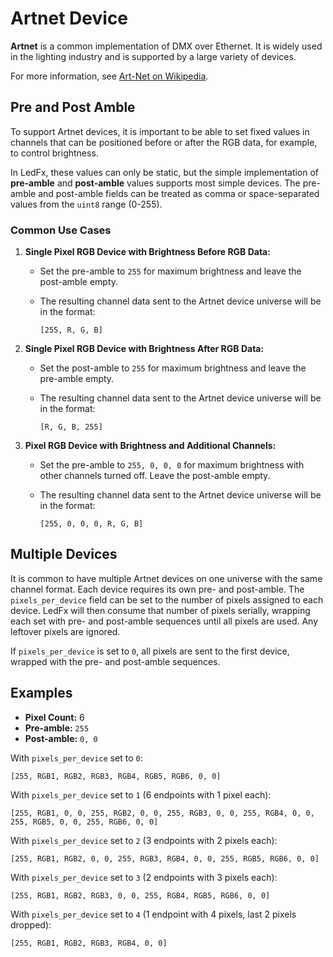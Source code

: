 # Artnet Device

**Artnet** is a common implementation of DMX over Ethernet. It is widely
used in the lighting industry and is supported by a large variety of
devices.

For more information, see [Art-Net on
Wikipedia](https://en.wikipedia.org/wiki/Art-Net).

## Pre and Post Amble

To support Artnet devices, it is important to be able to set fixed
values in channels that can be positioned before or after the RGB data,
for example, to control brightness.

In LedFx, these values can only be static, but the simple implementation
of **pre-amble** and **post-amble** values supports most simple devices.
The pre-amble and post-amble fields can be treated as comma or
space-separated values from the `uint8` range (0-255).

### Common Use Cases

1.  **Single Pixel RGB Device with Brightness Before RGB Data:**
    -   Set the pre-amble to `255` for maximum brightness and leave the
        post-amble empty.

    -   The resulting channel data sent to the Artnet device universe
        will be in the format:

            [255, R, G, B]
2.  **Single Pixel RGB Device with Brightness After RGB Data:**
    -   Set the post-amble to `255` for maximum brightness and leave the
        pre-amble empty.

    -   The resulting channel data sent to the Artnet device universe
        will be in the format:

            [R, G, B, 255]
3.  **Pixel RGB Device with Brightness and Additional Channels:**
    -   Set the pre-amble to `255, 0, 0, 0` for maximum brightness with
        other channels turned off. Leave the post-amble empty.

    -   The resulting channel data sent to the Artnet device universe
        will be in the format:

            [255, 0, 0, 0, R, G, B]

## Multiple Devices

It is common to have multiple Artnet devices on one universe with the
same channel format. Each device requires its own pre- and post-amble.
The `pixels_per_device` field can be set to the number of pixels assigned to
each device. LedFx will then consume that number of pixels serially,
wrapping each set with pre- and post-amble sequences until all pixels
are used. Any leftover pixels are ignored.

If `pixels_per_device` is set to `0`, all pixels are sent to the first
device, wrapped with the pre- and post-amble sequences.

## Examples

-   **Pixel Count:** 6
-   **Pre-amble:** `255`
-   **Post-amble:** `0, 0`

With `pixels_per_device` set to `0`:

    [255, RGB1, RGB2, RGB3, RGB4, RGB5, RGB6, 0, 0]

With `pixels_per_device` set to `1` (6 endpoints with 1 pixel each):

    [255, RGB1, 0, 0, 255, RGB2, 0, 0, 255, RGB3, 0, 0, 255, RGB4, 0, 0, 255, RGB5, 0, 0, 255, RGB6, 0, 0]

With `pixels_per_device` set to `2` (3 endpoints with 2 pixels each):

    [255, RGB1, RGB2, 0, 0, 255, RGB3, RGB4, 0, 0, 255, RGB5, RGB6, 0, 0]

With `pixels_per_device` set to `3` (2 endpoints with 3 pixels each):

    [255, RGB1, RGB2, RGB3, 0, 0, 255, RGB4, RGB5, RGB6, 0, 0]

With `pixels_per_device` set to `4` (1 endpoint with 4 pixels, last 2 pixels
dropped):

    [255, RGB1, RGB2, RGB3, RGB4, 0, 0]
